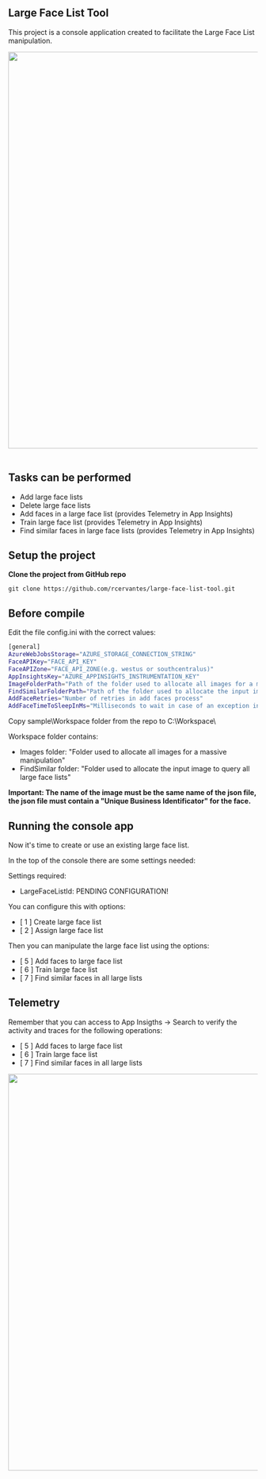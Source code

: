 ## Large Face List Tool

This project is a console application created to facilitate the Large Face List manipulation.

<div style="text-align:center">
    <img src="https://github.com/robece/large-face-list-tool/blob/master/images/large-face-list-tool-console.png?raw=true" width="800" />
</div>
<br/>

## Tasks can be performed

- Add large face lists
- Delete large face lists
- Add faces in a large face list (provides Telemetry in App Insights)
- Train large face list (provides Telemetry in App Insights)
- Find similar faces in large face lists (provides Telemetry in App Insights)

## Setup the project

**Clone the project from GitHub repo**

`git clone https://github.com/rcervantes/large-face-list-tool.git`

## Before compile

Edit the file config.ini with the correct values:

```bash
[general]
AzureWebJobsStorage="AZURE_STORAGE_CONNECTION_STRING"
FaceAPIKey="FACE_API_KEY"
FaceAPIZone="FACE_API_ZONE(e.g. westus or southcentralus)"
AppInsightsKey="AZURE_APPINSIGHTS_INSTRUMENTATION_KEY"
ImageFolderPath="Path of the folder used to allocate all images for a massive manipulation"
FindSimilarFolderPath="Path of the folder used to allocate the input image to query all large face lists"
AddFaceRetries="Number of retries in add faces process"
AddFaceTimeToSleepInMs="Milliseconds to wait in case of an exception in add faces process"
```

Copy sample\Workspace folder from the repo to C:\Workspace\

Workspace folder contains:

- Images folder: "Folder used to allocate all images for a massive manipulation"
- FindSimilar folder: "Folder used to allocate the input image to query all large face lists"

**Important: The name of the image must be the same name of the json file, the json file must contain a "Unique Business Identificator" for the face.**

## Running the console app

Now it's time to create or use an existing large face list.

In the top of the console there are some settings needed:

Settings required:
- LargeFaceListId: PENDING CONFIGURATION!

You can configure this with options:

- [ 1 ] Create large face list
- [ 2 ] Assign large face list

Then you can manipulate the large face list using the options: 

- [ 5 ] Add faces to large face list
- [ 6 ] Train large face list
- [ 7 ] Find similar faces in all large lists

## Telemetry

Remember that you can access to App Insigths -> Search to verify the activity and traces for the following operations:

- [ 5 ] Add faces to large face list
- [ 6 ] Train large face list
- [ 7 ] Find similar faces in all large lists

<div style="text-align:center">
    <img src="https://github.com/robece/large-face-list-tool/blob/master/images/large-face-list-tool-telemetry.png?raw=true" width="800" />
</div>
<br/>